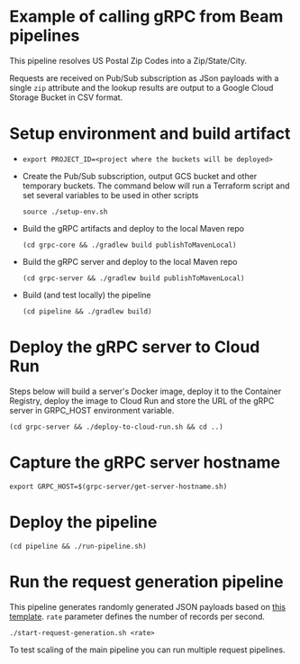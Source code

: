 # Example of calling gRPC from Beam pipelines
This pipeline resolves US Postal Zip Codes into a Zip/State/City. 

Requests are received on Pub/Sub subscription as JSon payloads with a single `zip` attribute and
the lookup results are output to a Google Cloud Storage Bucket in CSV format.

# Setup environment and build artifact
* `export PROJECT_ID=<project where the buckets will be deployed>`
* Create the Pub/Sub subscription, output GCS bucket and other temporary buckets. 
The command below will run a Terraform script and set several variables to be used
in other scripts

    `source ./setup-env.sh`

* Build the gRPC artifacts and deploy to the local Maven repo

    `(cd grpc-core && ./gradlew build publishToMavenLocal)`

* Build the gRPC server and deploy to the local Maven repo

  `(cd grpc-server && ./gradlew build publishToMavenLocal)`
    
* Build (and test locally) the pipeline

  `(cd pipeline && ./gradlew build)`

# Deploy the gRPC server to Cloud Run
Steps below will build a server's Docker image, deploy it to the Container Registry,
deploy the image to Cloud Run and store the URL of the gRPC server in GRPC_HOST environment variable. 

  `(cd grpc-server && ./deploy-to-cloud-run.sh && cd ..)`

# Capture the gRPC server hostname

  `export GRPC_HOST=$(grpc-server/get-server-hostname.sh)`

# Deploy the pipeline

  `(cd pipeline && ./run-pipeline.sh)`
  
# Run the request generation pipeline
This pipeline generates randomly generated JSON payloads based on [this template](data-generator/event-generator-template.json). 
`rate` parameter defines the number of records per second.  

  `./start-request-generation.sh <rate>`

To test scaling of the main pipeline you can run multiple request pipelines.